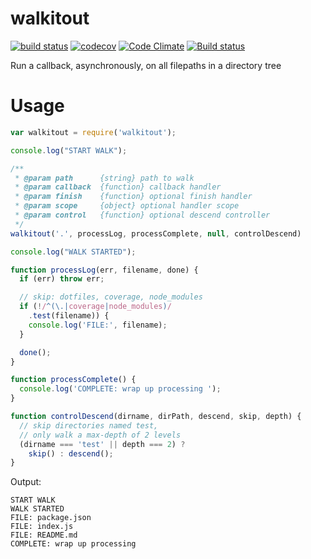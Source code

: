 # walkitout

[![build status](https://api.travis-ci.org/ecman/walkitout.png)](https://travis-ci.org/ecman/walkitout) [![codecov](https://codecov.io/gh/ecman/walkitout/branch/master/graph/badge.svg)](https://codecov.io/gh/ecman/walkitout) [![Code Climate](https://codeclimate.com/github/ecman/walkitout/badges/gpa.svg)](https://codeclimate.com/github/ecman/walkitout) [![Build status](https://ci.appveyor.com/api/projects/status/kkrhnekh80tjxqxk/branch/master?svg=true)](https://ci.appveyor.com/project/ecman/walkitout/branch/master)

Run a callback, asynchronously, on all filepaths in a directory tree

#  Usage

```js
var walkitout = require('walkitout');

console.log("START WALK");

/**
 * @param path      {string} path to walk
 * @param callback  {function} callback handler 
 * @param finish    {function} optional finish handler
 * @param scope     {object} optional handler scope
 * @param control   {function} optional descend controller
 */
walkitout('.', processLog, processComplete, null, controlDescend)

console.log("WALK STARTED");

function processLog(err, filename, done) {
  if (err) throw err;

  // skip: dotfiles, coverage, node_modules
  if (!/^(\.|coverage|node_modules)/
    .test(filename)) {
    console.log('FILE:', filename);
  }

  done();
}

function processComplete() {
  console.log('COMPLETE: wrap up processing ');
}

function controlDescend(dirname, dirPath, descend, skip, depth) {
  // skip directories named test,
  // only walk a max-depth of 2 levels
  (dirname === 'test' || depth === 2) ?
    skip() : descend();
}
```
Output:

```text
START WALK
WALK STARTED
FILE: package.json
FILE: index.js
FILE: README.md
COMPLETE: wrap up processing 
```
